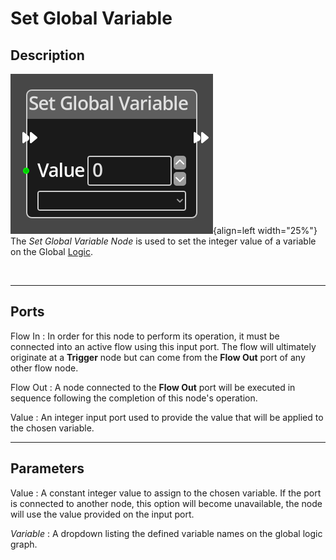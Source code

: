
# Set Global Variable

## Description

![Set Global Variable Node](../../assets/nodes/set_global_variable.png){align=left width="25%"}
The *Set Global Variable Node* is used to set the integer value of a variable on
the Global [Logic](../../introduction/terminology.md#logic).


<br style="clear:left"/>
  
-------

## Ports

Flow In
: In order for this node to perform its operation, it must be connected into an
  active flow using this input port. The flow will ultimately originate at a
  __Trigger__ node but can come from the __Flow Out__ port of any other flow
  node.

Flow Out
: A node connected to the __Flow Out__ port will be executed in sequence
  following the completion of this node's operation.

Value 
: An integer input port used to provide the value that will be applied to the
  chosen variable.


-------

## Parameters

Value
: A constant integer value to assign to the chosen variable. If the port is 
  connected to another node, this option will become unavailable, the node
  will use the value provided on the input port.

*Variable*
: A dropdown listing the defined variable names on the global logic graph.

